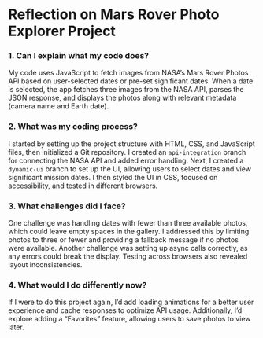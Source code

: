 # Reflection on Mars Rover Photo Explorer Project

### 1. Can I explain what my code does?
My code uses JavaScript to fetch images from NASA’s Mars Rover Photos API based on user-selected dates or pre-set significant dates. When a date is selected, the app fetches three images from the NASA API, parses the JSON response, and displays the photos along with relevant metadata (camera name and Earth date).

### 2. What was my coding process?
I started by setting up the project structure with HTML, CSS, and JavaScript files, then initialized a Git repository. I created an `api-integration` branch for connecting the NASA API and added error handling. Next, I created a `dynamic-ui` branch to set up the UI, allowing users to select dates and view significant mission dates. I then styled the UI in CSS, focused on accessibility, and tested in different browsers.

### 3. What challenges did I face?
One challenge was handling dates with fewer than three available photos, which could leave empty spaces in the gallery. I addressed this by limiting photos to three or fewer and providing a fallback message if no photos were available. Another challenge was setting up async calls correctly, as any errors could break the display. Testing across browsers also revealed layout inconsistencies.

### 4. What would I do differently now?
If I were to do this project again, I’d add loading animations for a better user experience and cache responses to optimize API usage. Additionally, I’d explore adding a “Favorites” feature, allowing users to save photos to view later.